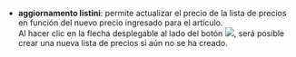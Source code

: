 - **aggiornamento listini**: permite actualizar el precio de la lista de precios en función del nuevo precio ingresado para el artículo. <br /> Al hacer clic en la flecha desplegable al lado del botón ![](/img/neutral/common/down-arrow.png), será posible crear una nueva lista de precios si aún no se ha creado.